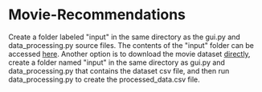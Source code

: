 # Movie-Recommendations

Create a folder labeled "input" in the same directory as the gui.py and data_processing.py source files. The contents of the "input" folder can be accessed [here](https://www.dropbox.com/sh/m444bufmig1paz1/AAA9FAbi-5jcSMzaHNKUgnh8a?dl=0). Another option is to download the movie dataset [directly](https://www.kaggle.com/datasets/akshaypawar7/millions-of-movies), create a folder named "input" in the same directory as gui.py and data_processing.py that contains the dataset csv file, and then run data_processing.py to create the processed_data.csv file.
